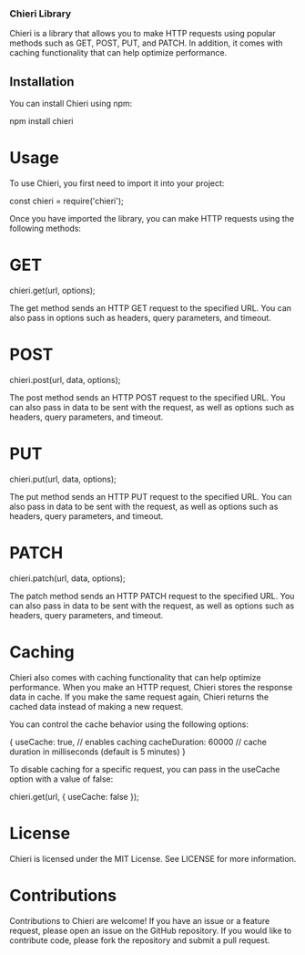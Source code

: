 ### Chieri Library

Chieri is a library that allows you to make HTTP requests using popular methods such as GET, POST, PUT, and PATCH. In addition, it comes with caching functionality that can help optimize performance.

## Installation

You can install Chieri using npm:

npm install chieri

# Usage

To use Chieri, you first need to import it into your project:

const chieri = require('chieri');

Once you have imported the library, you can make HTTP requests using the following methods:

# GET

chieri.get(url, options);

The get method sends an HTTP GET request to the specified URL. You can also pass in options such as headers, query parameters, and timeout.

# POST

chieri.post(url, data, options);

The post method sends an HTTP POST request to the specified URL. You can also pass in data to be sent with the request, as well as options such as headers, query parameters, and timeout.

# PUT

chieri.put(url, data, options);

The put method sends an HTTP PUT request to the specified URL. You can also pass in data to be sent with the request, as well as options such as headers, query parameters, and timeout.

# PATCH

chieri.patch(url, data, options);

The patch method sends an HTTP PATCH request to the specified URL. You can also pass in data to be sent with the request, as well as options such as headers, query parameters, and timeout.

# Caching

Chieri also comes with caching functionality that can help optimize performance. When you make an HTTP request, Chieri stores the response data in cache. If you make the same request again, Chieri returns the cached data instead of making a new request.

You can control the cache behavior using the following options:

{
  useCache: true, // enables caching
  cacheDuration: 60000 // cache duration in milliseconds (default is 5 minutes)
}

To disable caching for a specific request, you can pass in the useCache option with a value of false:

chieri.get(url, { useCache: false });

# License

Chieri is licensed under the MIT License. See LICENSE for more information.

# Contributions

Contributions to Chieri are welcome! If you have an issue or a feature request, please open an issue on the GitHub repository. If you would like to contribute code, please fork the repository and submit a pull request.